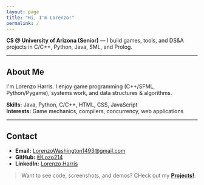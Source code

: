 ```yaml
---
layout: page
title: "Hi, I'm Lorenzo!"
permalink: /
---
```


<!-- Quick hero blurb -->
**CS @ University of Arizona (Senior)** — I build games, tools, and DS&A projects in C/C++, Python, Java, SML, and Prolog.

<!--
<p>
   <a class="btn" href="#about">About</a>
   <a class="btn" href="#contact">Contact</a>
   <a class="btn btn-primary" href="/projects/">Projects</a>
</p>
-->

---

## <a id="about"></a>About Me

I'm Lorenzo Harris. I enjoy game programming (C++/SFML, Python/Pygame), systems work, and data structures & algorithms.

**Skills:** Java, Python, C/C++, HTML, CSS, JavaScript  
**Interests:** Game mechanics, compilers, concurrency, web applications

<!-- Optional: headshot -->
<!-- ![Lorenzo](/assets/img/headshot.jpg) -->

---

## <a id="contact"></a>Contact

- **Email:** LorenzoWashington1493@gmail.com  
- **GitHub:** [@Lozo214](https://github.com/YOUR-USERNAME)  
- **LinkedIn:** [Lorenzo Harris](https://www.linkedin.com/in/YOUR-LINKEDIN/)

> Want to see code, screenshots, and demos? CHeck out my **[Projects!](/projects/)**.

